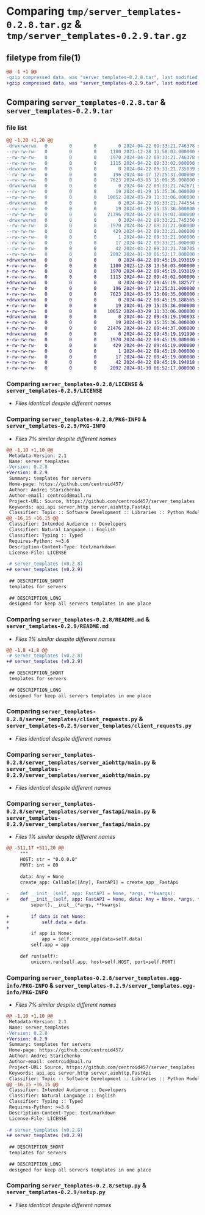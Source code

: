 # Comparing `tmp/server_templates-0.2.8.tar.gz` & `tmp/server_templates-0.2.9.tar.gz`

## filetype from file(1)

```diff
@@ -1 +1 @@
-gzip compressed data, was "server_templates-0.2.8.tar", last modified: Mon Apr 22 09:33:21 2024, max compression
+gzip compressed data, was "server_templates-0.2.9.tar", last modified: Mon Apr 22 09:45:19 2024, max compression
```

## Comparing `server_templates-0.2.8.tar` & `server_templates-0.2.9.tar`

### file list

```diff
@@ -1,20 +1,20 @@
-drwxrwxrwx   0        0        0        0 2024-04-22 09:33:21.746378 server_templates-0.2.8/
--rw-rw-rw-   0        0        0     1180 2023-12-28 13:58:03.000000 server_templates-0.2.8/LICENSE
--rw-rw-rw-   0        0        0     1970 2024-04-22 09:33:21.746378 server_templates-0.2.8/PKG-INFO
--rw-rw-rw-   0        0        0     1115 2024-04-22 09:33:02.000000 server_templates-0.2.8/README.md
-drwxrwxrwx   0        0        0        0 2024-04-22 09:33:21.735039 server_templates-0.2.8/server_templates/
--rw-rw-rw-   0        0        0      196 2024-04-17 12:25:31.000000 server_templates-0.2.8/server_templates/__init__.py
--rw-rw-rw-   0        0        0     7623 2024-03-05 15:09:35.000000 server_templates-0.2.8/server_templates/client_requests.py
-drwxrwxrwx   0        0        0        0 2024-04-22 09:33:21.742671 server_templates-0.2.8/server_templates/server_aiohttp/
--rw-rw-rw-   0        0        0       19 2024-01-29 15:35:36.000000 server_templates-0.2.8/server_templates/server_aiohttp/__init__.py
--rw-rw-rw-   0        0        0    10652 2024-03-29 11:33:06.000000 server_templates-0.2.8/server_templates/server_aiohttp/main.py
-drwxrwxrwx   0        0        0        0 2024-04-22 09:33:21.744554 server_templates-0.2.8/server_templates/server_fastapi/
--rw-rw-rw-   0        0        0       19 2024-01-29 15:35:36.000000 server_templates-0.2.8/server_templates/server_fastapi/__init__.py
--rw-rw-rw-   0        0        0    21396 2024-04-22 09:19:01.000000 server_templates-0.2.8/server_templates/server_fastapi/main.py
-drwxrwxrwx   0        0        0        0 2024-04-22 09:33:21.745350 server_templates-0.2.8/server_templates.egg-info/
--rw-rw-rw-   0        0        0     1970 2024-04-22 09:33:21.000000 server_templates-0.2.8/server_templates.egg-info/PKG-INFO
--rw-rw-rw-   0        0        0      429 2024-04-22 09:33:21.000000 server_templates-0.2.8/server_templates.egg-info/SOURCES.txt
--rw-rw-rw-   0        0        0        1 2024-04-22 09:33:21.000000 server_templates-0.2.8/server_templates.egg-info/dependency_links.txt
--rw-rw-rw-   0        0        0       17 2024-04-22 09:33:21.000000 server_templates-0.2.8/server_templates.egg-info/top_level.txt
--rw-rw-rw-   0        0        0       42 2024-04-22 09:33:21.748705 server_templates-0.2.8/setup.cfg
--rw-rw-rw-   0        0        0     2092 2024-01-30 06:52:17.000000 server_templates-0.2.8/setup.py
+drwxrwxrwx   0        0        0        0 2024-04-22 09:45:19.193019 server_templates-0.2.9/
+-rw-rw-rw-   0        0        0     1180 2023-12-28 13:58:03.000000 server_templates-0.2.9/LICENSE
+-rw-rw-rw-   0        0        0     1970 2024-04-22 09:45:19.193019 server_templates-0.2.9/PKG-INFO
+-rw-rw-rw-   0        0        0     1115 2024-04-22 09:45:02.000000 server_templates-0.2.9/README.md
+drwxrwxrwx   0        0        0        0 2024-04-22 09:45:19.182577 server_templates-0.2.9/server_templates/
+-rw-rw-rw-   0        0        0      196 2024-04-17 12:25:31.000000 server_templates-0.2.9/server_templates/__init__.py
+-rw-rw-rw-   0        0        0     7623 2024-03-05 15:09:35.000000 server_templates-0.2.9/server_templates/client_requests.py
+drwxrwxrwx   0        0        0        0 2024-04-22 09:45:19.188565 server_templates-0.2.9/server_templates/server_aiohttp/
+-rw-rw-rw-   0        0        0       19 2024-01-29 15:35:36.000000 server_templates-0.2.9/server_templates/server_aiohttp/__init__.py
+-rw-rw-rw-   0        0        0    10652 2024-03-29 11:33:06.000000 server_templates-0.2.9/server_templates/server_aiohttp/main.py
+drwxrwxrwx   0        0        0        0 2024-04-22 09:45:19.190893 server_templates-0.2.9/server_templates/server_fastapi/
+-rw-rw-rw-   0        0        0       19 2024-01-29 15:35:36.000000 server_templates-0.2.9/server_templates/server_fastapi/__init__.py
+-rw-rw-rw-   0        0        0    21476 2024-04-22 09:44:37.000000 server_templates-0.2.9/server_templates/server_fastapi/main.py
+drwxrwxrwx   0        0        0        0 2024-04-22 09:45:19.191990 server_templates-0.2.9/server_templates.egg-info/
+-rw-rw-rw-   0        0        0     1970 2024-04-22 09:45:19.000000 server_templates-0.2.9/server_templates.egg-info/PKG-INFO
+-rw-rw-rw-   0        0        0      429 2024-04-22 09:45:19.000000 server_templates-0.2.9/server_templates.egg-info/SOURCES.txt
+-rw-rw-rw-   0        0        0        1 2024-04-22 09:45:19.000000 server_templates-0.2.9/server_templates.egg-info/dependency_links.txt
+-rw-rw-rw-   0        0        0       17 2024-04-22 09:45:19.000000 server_templates-0.2.9/server_templates.egg-info/top_level.txt
+-rw-rw-rw-   0        0        0       42 2024-04-22 09:45:19.194018 server_templates-0.2.9/setup.cfg
+-rw-rw-rw-   0        0        0     2092 2024-01-30 06:52:17.000000 server_templates-0.2.9/setup.py
```

### Comparing `server_templates-0.2.8/LICENSE` & `server_templates-0.2.9/LICENSE`

 * *Files identical despite different names*

### Comparing `server_templates-0.2.8/PKG-INFO` & `server_templates-0.2.9/PKG-INFO`

 * *Files 7% similar despite different names*

```diff
@@ -1,10 +1,10 @@
 Metadata-Version: 2.1
 Name: server_templates
-Version: 0.2.8
+Version: 0.2.9
 Summary: templates for servers
 Home-page: https://github.com/centroid457/
 Author: Andrei Starichenko
 Author-email: centroid@mail.ru
 Project-URL: Source, https://github.com/centroid457/server_templates
 Keywords: api,api server,http server,aiohttp,FastApi
 Classifier: Topic :: Software Development :: Libraries :: Python Modules
@@ -16,15 +16,15 @@
 Classifier: Intended Audience :: Developers
 Classifier: Natural Language :: English
 Classifier: Typing :: Typed
 Requires-Python: >=3.6
 Description-Content-Type: text/markdown
 License-File: LICENSE
 
-# server_templates (v0.2.8)
+# server_templates (v0.2.9)
 
 ## DESCRIPTION_SHORT
 templates for servers
 
 ## DESCRIPTION_LONG
 designed for keep all servers templates in one place
```

### Comparing `server_templates-0.2.8/README.md` & `server_templates-0.2.9/README.md`

 * *Files 1% similar despite different names*

```diff
@@ -1,8 +1,8 @@
-# server_templates (v0.2.8)
+# server_templates (v0.2.9)
 
 ## DESCRIPTION_SHORT
 templates for servers
 
 ## DESCRIPTION_LONG
 designed for keep all servers templates in one place
```

### Comparing `server_templates-0.2.8/server_templates/client_requests.py` & `server_templates-0.2.9/server_templates/client_requests.py`

 * *Files identical despite different names*

### Comparing `server_templates-0.2.8/server_templates/server_aiohttp/main.py` & `server_templates-0.2.9/server_templates/server_aiohttp/main.py`

 * *Files identical despite different names*

### Comparing `server_templates-0.2.8/server_templates/server_fastapi/main.py` & `server_templates-0.2.9/server_templates/server_fastapi/main.py`

 * *Files 1% similar despite different names*

```diff
@@ -511,17 +511,20 @@
     """
     HOST: str = "0.0.0.0"
     PORT: int = 80
 
     data: Any = None
     create_app: Callable[[Any], FastAPI] = create_app__FastApi
 
-    def __init__(self, app: FastAPI = None, *args, **kwargs):
+    def __init__(self, app: FastAPI = None, data: Any = None, *args, **kwargs):
         super().__init__(*args, **kwargs)
 
+        if data is not None:
+            self.data = data
+
         if app is None:
             app = self.create_app(data=self.data)
         self.app = app
 
     def run(self):
         uvicorn.run(self.app, host=self.HOST, port=self.PORT)
```

### Comparing `server_templates-0.2.8/server_templates.egg-info/PKG-INFO` & `server_templates-0.2.9/server_templates.egg-info/PKG-INFO`

 * *Files 7% similar despite different names*

```diff
@@ -1,10 +1,10 @@
 Metadata-Version: 2.1
 Name: server_templates
-Version: 0.2.8
+Version: 0.2.9
 Summary: templates for servers
 Home-page: https://github.com/centroid457/
 Author: Andrei Starichenko
 Author-email: centroid@mail.ru
 Project-URL: Source, https://github.com/centroid457/server_templates
 Keywords: api,api server,http server,aiohttp,FastApi
 Classifier: Topic :: Software Development :: Libraries :: Python Modules
@@ -16,15 +16,15 @@
 Classifier: Intended Audience :: Developers
 Classifier: Natural Language :: English
 Classifier: Typing :: Typed
 Requires-Python: >=3.6
 Description-Content-Type: text/markdown
 License-File: LICENSE
 
-# server_templates (v0.2.8)
+# server_templates (v0.2.9)
 
 ## DESCRIPTION_SHORT
 templates for servers
 
 ## DESCRIPTION_LONG
 designed for keep all servers templates in one place
```

### Comparing `server_templates-0.2.8/setup.py` & `server_templates-0.2.9/setup.py`

 * *Files identical despite different names*

